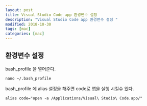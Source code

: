 ```yaml
---
layout: post
title: Visual Studio Code app 환경변수 설정
description: "Visual Studio Code app 환경변수 설정 "
modified: 2018-10-30
tags: [mac]
categories: [mac]
---
```


## 환경변수 설정

bash_profile 을 열어준다.

```
nano ~/.bash_profile
```
 
 bash_profile 에 alias 설정을 해주면 code로 앱을 실행 시킬수 있다.

```
alias code="open -a /Applications/Visual\ Studio\ Code.app/"
```